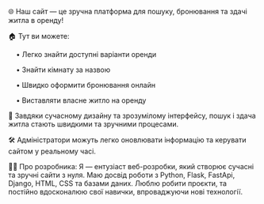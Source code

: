 🌐 Наш сайт — це зручна платформа для пошуку, бронювання та здачі житла в оренду!

🏠 Тут ви можете:

    • Легко знайти доступні варіанти оренди
    
    • Знайти кімнату за назвою
    
    • Швидко оформити бронювання онлайн
    
    • Виставляти власне житло на оренду

🎨 Завдяки сучасному дизайну та зрозумілому інтерфейсу,
пошук і здача житла стають швидкими та зручними процесами.

🛠️ Адміністратори можуть легко оновлювати інформацію та керувати сайтом у реальному часі.

👨‍💻 Про розробника:
Я — ентузіаст веб-розробки, який створює сучасні та зручні сайти з нуля.
Маю досвід роботи з Python, Flask, FastApi, Django, HTML, CSS та базами даних.
Люблю робити проєкти, та постійно вдосконалюю свої навички, впроваджуючи нові технології.






